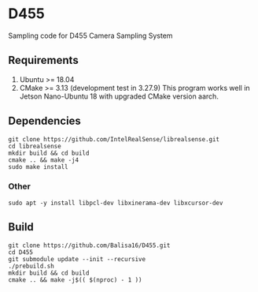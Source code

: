 # D455

Sampling code for D455 Camera Sampling System

## Requirements
1. Ubuntu >= 18.04
2. CMake >= 3.13 (development test in 3.27.9)
This program works well in Jetson Nano-Ubuntu 18 with upgraded CMake version aarch.
 

## Dependencies
```
git clone https://github.com/IntelRealSense/librealsense.git
cd librealsense
mkdir build && cd build
cmake .. && make -j4
sudo make install
```
### Other
```
sudo apt -y install libpcl-dev libxinerama-dev libxcursor-dev
```

## Build
```
git clone https://github.com/Balisa16/D455.git
cd D455
git submodule update --init --recursive
./prebuild.sh
mkdir build && cd build
cmake .. && make -j$(( $(nproc) - 1 ))
```
